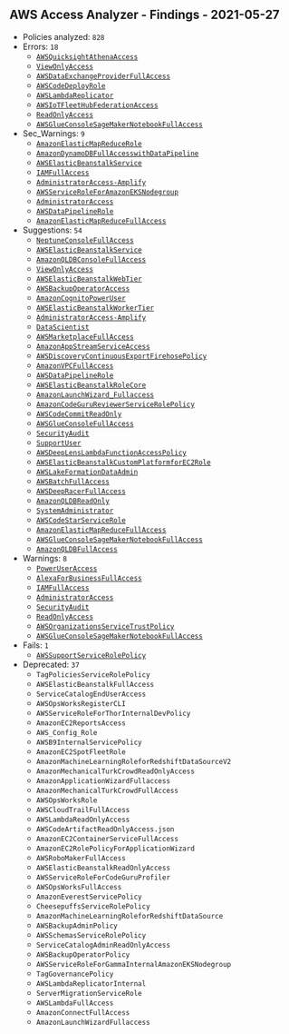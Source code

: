 ## AWS Access Analyzer - Findings - 2021-05-27

- Policies analyzed: `828`
- Errors: `18`
  - [`AWSQuicksightAthenaAccess`](./AWSQuicksightAthenaAccess.json)
  - [`ViewOnlyAccess`](./ViewOnlyAccess.json)
  - [`AWSDataExchangeProviderFullAccess`](./AWSDataExchangeProviderFullAccess.json)
  - [`AWSCodeDeployRole`](./AWSCodeDeployRole.json)
  - [`AWSLambdaReplicator`](./AWSLambdaReplicator.json)
  - [`AWSIoTFleetHubFederationAccess`](./AWSIoTFleetHubFederationAccess.json)
  - [`ReadOnlyAccess`](./ReadOnlyAccess.json)
  - [`AWSGlueConsoleSageMakerNotebookFullAccess`](./AWSGlueConsoleSageMakerNotebookFullAccess.json)
- Sec_Warnings: `9`
  - [`AmazonElasticMapReduceRole`](./AmazonElasticMapReduceRole.json)
  - [`AmazonDynamoDBFullAccesswithDataPipeline`](./AmazonDynamoDBFullAccesswithDataPipeline.json)
  - [`AWSElasticBeanstalkService`](./AWSElasticBeanstalkService.json)
  - [`IAMFullAccess`](./IAMFullAccess.json)
  - [`AdministratorAccess-Amplify`](./AdministratorAccess-Amplify.json)
  - [`AWSServiceRoleForAmazonEKSNodegroup`](./AWSServiceRoleForAmazonEKSNodegroup.json)
  - [`AdministratorAccess`](./AdministratorAccess.json)
  - [`AWSDataPipelineRole`](./AWSDataPipelineRole.json)
  - [`AmazonElasticMapReduceFullAccess`](./AmazonElasticMapReduceFullAccess.json)
- Suggestions: `54`
  - [`NeptuneConsoleFullAccess`](./NeptuneConsoleFullAccess.json)
  - [`AWSElasticBeanstalkService`](./AWSElasticBeanstalkService.json)
  - [`AmazonQLDBConsoleFullAccess`](./AmazonQLDBConsoleFullAccess.json)
  - [`ViewOnlyAccess`](./ViewOnlyAccess.json)
  - [`AWSElasticBeanstalkWebTier`](./AWSElasticBeanstalkWebTier.json)
  - [`AWSBackupOperatorAccess`](./AWSBackupOperatorAccess.json)
  - [`AmazonCognitoPowerUser`](./AmazonCognitoPowerUser.json)
  - [`AWSElasticBeanstalkWorkerTier`](./AWSElasticBeanstalkWorkerTier.json)
  - [`AdministratorAccess-Amplify`](./AdministratorAccess-Amplify.json)
  - [`DataScientist`](./DataScientist.json)
  - [`AWSMarketplaceFullAccess`](./AWSMarketplaceFullAccess.json)
  - [`AmazonAppStreamServiceAccess`](./AmazonAppStreamServiceAccess.json)
  - [`AWSDiscoveryContinuousExportFirehosePolicy`](./AWSDiscoveryContinuousExportFirehosePolicy.json)
  - [`AmazonVPCFullAccess`](./AmazonVPCFullAccess.json)
  - [`AWSDataPipelineRole`](./AWSDataPipelineRole.json)
  - [`AWSElasticBeanstalkRoleCore`](./AWSElasticBeanstalkRoleCore.json)
  - [`AmazonLaunchWizard_Fullaccess`](./AmazonLaunchWizard_Fullaccess.json)
  - [`AmazonCodeGuruReviewerServiceRolePolicy`](./AmazonCodeGuruReviewerServiceRolePolicy.json)
  - [`AWSCodeCommitReadOnly`](./AWSCodeCommitReadOnly.json)
  - [`AWSGlueConsoleFullAccess`](./AWSGlueConsoleFullAccess.json)
  - [`SecurityAudit`](./SecurityAudit.json)
  - [`SupportUser`](./SupportUser.json)
  - [`AWSDeepLensLambdaFunctionAccessPolicy`](./AWSDeepLensLambdaFunctionAccessPolicy.json)
  - [`AWSElasticBeanstalkCustomPlatformforEC2Role`](./AWSElasticBeanstalkCustomPlatformforEC2Role.json)
  - [`AWSLakeFormationDataAdmin`](./AWSLakeFormationDataAdmin.json)
  - [`AWSBatchFullAccess`](./AWSBatchFullAccess.json)
  - [`AWSDeepRacerFullAccess`](./AWSDeepRacerFullAccess.json)
  - [`AmazonQLDBReadOnly`](./AmazonQLDBReadOnly.json)
  - [`SystemAdministrator`](./SystemAdministrator.json)
  - [`AWSCodeStarServiceRole`](./AWSCodeStarServiceRole.json)
  - [`AmazonElasticMapReduceFullAccess`](./AmazonElasticMapReduceFullAccess.json)
  - [`AWSGlueConsoleSageMakerNotebookFullAccess`](./AWSGlueConsoleSageMakerNotebookFullAccess.json)
  - [`AmazonQLDBFullAccess`](./AmazonQLDBFullAccess.json)
- Warnings: `8`
  - [`PowerUserAccess`](./PowerUserAccess.json)
  - [`AlexaForBusinessFullAccess`](./AlexaForBusinessFullAccess.json)
  - [`IAMFullAccess`](./IAMFullAccess.json)
  - [`AdministratorAccess`](./AdministratorAccess.json)
  - [`SecurityAudit`](./SecurityAudit.json)
  - [`ReadOnlyAccess`](./ReadOnlyAccess.json)
  - [`AWSOrganizationsServiceTrustPolicy`](./AWSOrganizationsServiceTrustPolicy.json)
  - [`AWSGlueConsoleSageMakerNotebookFullAccess`](./AWSGlueConsoleSageMakerNotebookFullAccess.json)
- Fails: `1`
  - [`AWSSupportServiceRolePolicy`](./AWSSupportServiceRolePolicy.json)
- Deprecated: `37`
  - `TagPoliciesServiceRolePolicy`
  - `AWSElasticBeanstalkFullAccess`
  - `ServiceCatalogEndUserAccess`
  - `AWSOpsWorksRegisterCLI`
  - `AWSServiceRoleForThorInternalDevPolicy`
  - `AmazonEC2ReportsAccess`
  - `AWS_Config_Role`
  - `AWSB9InternalServicePolicy`
  - `AmazonEC2SpotFleetRole`
  - `AmazonMachineLearningRoleforRedshiftDataSourceV2`
  - `AmazonMechanicalTurkCrowdReadOnlyAccess`
  - `AmazonApplicationWizardFullaccess`
  - `AmazonMechanicalTurkCrowdFullAccess`
  - `AWSOpsWorksRole`
  - `AWSCloudTrailFullAccess`
  - `AWSLambdaReadOnlyAccess`
  - `AWSCodeArtifactReadOnlyAccess.json`
  - `AmazonEC2ContainerServiceFullAccess`
  - `AmazonEC2RolePolicyForApplicationWizard`
  - `AWSRoboMakerFullAccess`
  - `AWSElasticBeanstalkReadOnlyAccess`
  - `AWSServiceRoleForCodeGuruProfiler`
  - `AWSOpsWorksFullAccess`
  - `AmazonEverestServicePolicy`
  - `CheesepuffsServiceRolePolicy`
  - `AmazonMachineLearningRoleforRedshiftDataSource`
  - `AWSBackupAdminPolicy`
  - `AWSSchemasServiceRolePolicy`
  - `ServiceCatalogAdminReadOnlyAccess`
  - `AWSBackupOperatorPolicy`
  - `AWSServiceRoleForGammaInternalAmazonEKSNodegroup`
  - `TagGovernancePolicy`
  - `AWSLambdaReplicatorInternal`
  - `ServerMigrationServiceRole`
  - `AWSLambdaFullAccess`
  - `AmazonConnectFullAccess`
  - `AmazonLaunchWizardFullaccess`
